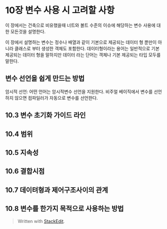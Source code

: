 # 10장 변수 사용 시 고려할 사항

이 장에서는 건축으로 비유했을때 너트와 볼트 수준의 이슈에 해당하는 변수 사용에 대한 모든것을 설명한다. 

이 장에서 설명하는 변수는 정수나 배열과 같이 기본으로 제공되는 데이터 형 뿐만이 아니라 클래스로 부터 생성한 객체도 포함한다. 데이터형이라는 용어는 일반적으로 기본 제공되는 데이터 형을 말하지만 데이터 라는 단어는 객체나 기본 제공되는 타입 모두를 말한다. 

## 변수 선언을 쉽게 만드는 방법

암시적 선언: 어떤 언어는 암시적변수 선언을 지원한다. 비주얼 베이직에서 변수를 선언하지 않으면 컴파일러가 자동으로 변수를 선언한다. 



## 10.3 변수 초기화 가이드 라인
## 10.4 범위
## 10.5 지속성
## 10.6 결합시점
## 10.7 데이텨형과 제어구조사이의 관계
## 10.8 변수를 한가지 목적으로 사용하는 방법





> Written with [StackEdit](https://stackedit.io/).
<!--stackedit_data:
eyJoaXN0b3J5IjpbMTYyNDQ0NjQ0NywxOTg4NzI0MzA1XX0=
-->